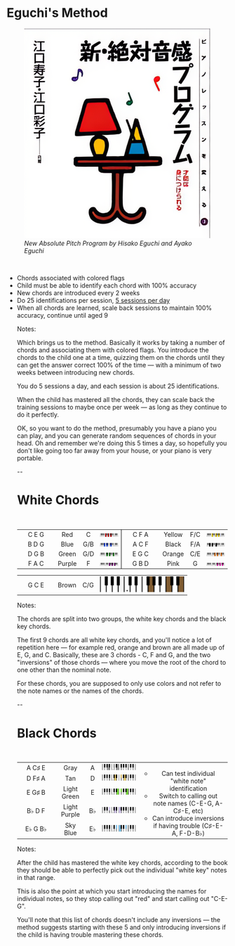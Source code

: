 # Eguchi's Method

<figure>
    <img src="external-images/eguchi-book-cover-upscale.png"
         class="screenshot"
         style="max-height: 40dvh"
         alt="Cover of a book featuring a lamp and a metronome. The text is all in Japanese, and reads (from right to left):
         ピアノレッスンを変える (3) (Side)
         新·絶対音感プログラ (Title)
         才能は身につけられる (Text in red)
         江口寿子 · 江口彩子 — 共著 (Authors)
         "/>
    <figcaption><i>New Absolute Pitch Program by Hisako Eguchi and Ayako Eguchi</i></figcaption>
</figure>

<br/>

<ul>
    <li>Chords associated with colored flags</li>
    <li class="fragment fade-in" data-fragment-index="0">Child must be able to identify each chord with 100% accuracy</li>
    <li class="fragment fade-in" data-fragment-index="1">New chords are introduced every 2 weeks</li>
    <li class="fragment fade-in" data-fragment-index="2">Do 25 identifications per session, <u>5 sessions per day</u></li>
    <li class="fragment fade-in" data-fragment-index="4">When all chords are learned, scale back sessions to maintain 100% accuracy, continue until aged 9</li>

Notes:

Which brings us to the method. Basically it works by taking a number of chords and associating them with colored flags. You introduce the chords to the child one at a time, quizzing them on the chords until they can get the answer correct 100% of the time — with a minimum of two weeks between introducing new chords.

You do 5 sessions a day, and each session is about 25 identifications.

When the child has mastered all the chords, they can scale back the training sessions to maybe once per week — as long as they continue to do it perfectly.

OK, so you want to do the method, presumably you have a piano you can play, and you can generate random sequences of chords in your head. Oh and remember we're doing this 5 times a day, so hopefully you don't like going too far away from your house, or your piano is very portable.


--

<!-- .slide: data-visibility="hidden" -->

<style>
table.chord-chart td {
    text-align: center;
}

td.keyboard img {
    width: 20dvw;
}

td.chord-notes {
    width: 7.5dvw;
    text-align:center;
}

td.chord-color {
    width: 5 dvw;
}

td.chord-name {
    width: 7.5 dvw;
}

td.left-border {
    border-left: 1px solid black;
}
</style>

# White Chords
<br/>

<table class="chord-chart">
<tr>
    <td class="chord-notes fragment custom outline" data-fragment-index="0">C E G</td>
    <td class="chord-color">Red</td>
    <td class="chord-name">C</td>
    <td class="keyboard">
        <img src="images/color_keyboard/red.svg">
    </td>
    <td class="chord-notes left-border">C F A</td>
    <td class="chord-color">Yellow</td>
    <td class="chord-name">F/C</td>
    <td class="keyboard">
        <img src="images/color_keyboard/yellow.svg">
    </td>
</tr>
<tr>
    <td class="chord-notes">B D G</td>
    <td class="chord-color">Blue</td>
    <td class="chord-name">G/B</td>
    <td class="keyboard">
        <img src="images/color_keyboard/blue.svg">
    </td>
    <td class="chord-notes left-border">A C F</td>
    <td class="chord-color">Black</td>
    <td class="chord-name">F/A</td>
    <td class="keyboard">
        <img src="images/color_keyboard/black.svg">
    </td>
</tr>
<tr>
    <td class="chord-notes">D G B</td>
    <td class="chord-color">Green</td>
    <td class="chord-name">G/D</td>
    <td class="keyboard">
        <img src="images/color_keyboard/green.svg">
    </td>
    <td class="chord-notes left-border fragment custom outline" data-fragment-index="0">E G C</td>
    <td class="chord-color">Orange</td>
    <td class="chord-name">C/E</td>
    <td class="keyboard">
        <img src="images/color_keyboard/orange.svg">
    </td>
</tr>
<tr>
    <td class="chord-notes">F A C</td>
    <td class="chord-color">Purple</td>
    <td class="chord-name">F</td>
    <td class="keyboard">
        <img src="images/color_keyboard/purple.svg">
    </td>
    <td class="chord-notes left-border">G B D</td>
    <td class="chord-color">Pink</td>
    <td class="chord-name">G</td>
    <td class="keyboard">
        <img src="images/color_keyboard/pink.svg">
    </td>
</tr>
<tr colwidth="6">
<table class="chord-chart">
<tr>
    <td class="chord-notes fragment custom outline" data-fragment-index="0">G C E</td>
    <td class="chord-color">Brown</td>
    <td class="chord-name">C/G</td>
    <td class="keyboard">
        <img src="images/color_keyboard/brown.svg">
    </td>
</tr>
</table>
</tr>
</table>

Notes:

The chords are split into two groups, the white key chords and the black key chords.

The first 9 chords are all white key chords, and you'll notice a lot of repetition here — for example red, orange and brown are all made up of E, G, and C. Basically, these are 3 chords - C, F and G, and the two "inversions" of those chords — where you move the root of the chord to one other than the nominal note.

For these chords, you are supposed to only use colors and not refer to the note names or the names of the chords.

--

<!-- .slide: data-visibility="hidden" -->

# Black Chords

<br/>

<table class="chord-chart">
<tr>
    <td class="chord-notes">A C♯ E</td>
    <td class="chord-color">Gray</td>
    <td class="chord-name">A</td>
    <td class="keyboard">
        <img src="images/color_keyboard/gray.svg">
    </td>
    <td colspan="3" rowspan="6" style="border:none; width:32.5dvw">
        <ul>
            <li>Can test individual "white note" identification</li>
            <li class="fragment appear">Switch to calling out note names (C-E-G, A-C♯-E, etc)</li>
            <li class="fragment appear">Can introduce inversions if having trouble (C♯-E-A, F-D-B♭)</li>
        </ul>
    </td>
</tr>
<tr>
    <td class="chord-notes">D F♯ A</td>
    <td class="chord-color">Tan</td>
    <td class="chord-name">D</td>
    <td class="keyboard">
        <img src="images/color_keyboard/tan.svg">
    </td>
<tr>
<tr>
    <td class="chord-notes">E G♯ B</td>
    <td class="chord-color">Light Green</td>
    <td class="chord-name">E</td>
    <td class="keyboard">
        <img src="images/color_keyboard/lightgreen.svg">
    </td>
</tr>
<tr>
    <td class="chord-notes">B♭ D F</td>
    <td class="chord-color">Light Purple</td>
    <td class="chord-name">B♭</td>
    <td class="keyboard">
        <img src="images/color_keyboard/lightpurple.svg">
    </td>
</tr>
<tr>
    <td class="chord-notes">E♭ G B♭</td>
    <td class="chord-color">Sky Blue</td>
    <td class="chord-name">E♭</td>
    <td class="keyboard">
        <img src="images/color_keyboard/skyblue.svg">
    </td>
</tr>
</table>

Notes:

After the child has mastered the white key chords, according to the book they should be able to perfectly pick out the individual "white key" notes in that range.

This is also the point at which you start introducing the names for individual notes, so they stop calling out "red" and start calling out "C-E-G".

You'll note that this list of chords doesn't include any inversions — the method suggests starting with these 5 and only introducing inversions if the child is having trouble mastering these chords.
